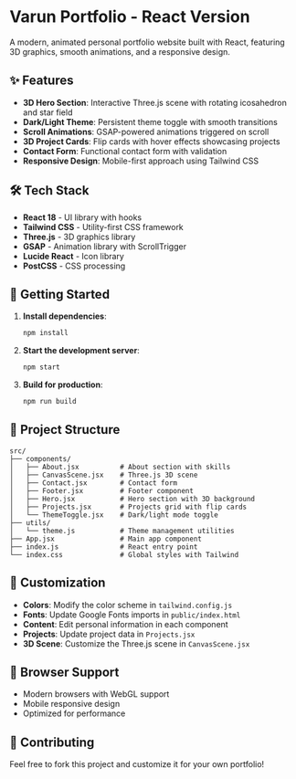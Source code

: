 # Varun Portfolio - React Version

A modern, animated personal portfolio website built with React, featuring 3D graphics, smooth animations, and a responsive design.

## ✨ Features

- **3D Hero Section**: Interactive Three.js scene with rotating icosahedron and star field
- **Dark/Light Theme**: Persistent theme toggle with smooth transitions
- **Scroll Animations**: GSAP-powered animations triggered on scroll
- **3D Project Cards**: Flip cards with hover effects showcasing projects
- **Contact Form**: Functional contact form with validation
- **Responsive Design**: Mobile-first approach using Tailwind CSS

## 🛠️ Tech Stack

- **React 18** - UI library with hooks
- **Tailwind CSS** - Utility-first CSS framework
- **Three.js** - 3D graphics library
- **GSAP** - Animation library with ScrollTrigger
- **Lucide React** - Icon library
- **PostCSS** - CSS processing

## 🚀 Getting Started

1. **Install dependencies**:
   ```bash
   npm install
   ```

2. **Start the development server**:
   ```bash
   npm start
   ```

3. **Build for production**:
   ```bash
   npm run build
   ```

## 📁 Project Structure

```
src/
├── components/
│   ├── About.jsx          # About section with skills
│   ├── CanvasScene.jsx    # Three.js 3D scene
│   ├── Contact.jsx        # Contact form
│   ├── Footer.jsx         # Footer component
│   ├── Hero.jsx           # Hero section with 3D background
│   ├── Projects.jsx       # Projects grid with flip cards
│   └── ThemeToggle.jsx    # Dark/light mode toggle
├── utils/
│   └── theme.js           # Theme management utilities
├── App.jsx                # Main app component
├── index.js               # React entry point
└── index.css              # Global styles with Tailwind
```

## 🎨 Customization

- **Colors**: Modify the color scheme in `tailwind.config.js`
- **Fonts**: Update Google Fonts imports in `public/index.html`
- **Content**: Edit personal information in each component
- **Projects**: Update project data in `Projects.jsx`
- **3D Scene**: Customize the Three.js scene in `CanvasScene.jsx`

## 📱 Browser Support

- Modern browsers with WebGL support
- Mobile responsive design
- Optimized for performance

## 🤝 Contributing

Feel free to fork this project and customize it for your own portfolio!


